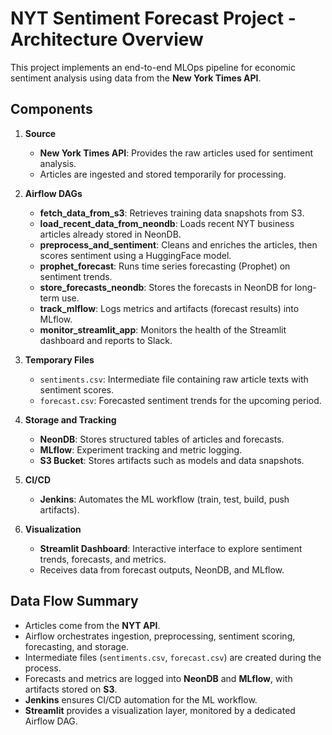 # NYT Sentiment Forecast Project - Architecture Overview

This project implements an end-to-end MLOps pipeline for economic sentiment analysis
using data from the **New York Times API**.

## Components

1. **Source**
   - **New York Times API**: Provides the raw articles used for sentiment analysis.
   - Articles are ingested and stored temporarily for processing.

2. **Airflow DAGs**
   - **fetch_data_from_s3**: Retrieves training data snapshots from S3.
   - **load_recent_data_from_neondb**: Loads recent NYT business articles already stored in NeonDB.
   - **preprocess_and_sentiment**: Cleans and enriches the articles, then scores sentiment using a HuggingFace model.
   - **prophet_forecast**: Runs time series forecasting (Prophet) on sentiment trends.
   - **store_forecasts_neondb**: Stores the forecasts in NeonDB for long-term use.
   - **track_mlflow**: Logs metrics and artifacts (forecast results) into MLflow.
   - **monitor_streamlit_app**: Monitors the health of the Streamlit dashboard and reports to Slack.

3. **Temporary Files**
   - `sentiments.csv`: Intermediate file containing raw article texts with sentiment scores.
   - `forecast.csv`: Forecasted sentiment trends for the upcoming period.

4. **Storage and Tracking**
   - **NeonDB**: Stores structured tables of articles and forecasts.
   - **MLflow**: Experiment tracking and metric logging.
   - **S3 Bucket**: Stores artifacts such as models and data snapshots.

5. **CI/CD**
   - **Jenkins**: Automates the ML workflow (train, test, build, push artifacts).

6. **Visualization**
   - **Streamlit Dashboard**: Interactive interface to explore sentiment trends, forecasts, and metrics.
   - Receives data from forecast outputs, NeonDB, and MLflow.

## Data Flow Summary
- Articles come from the **NYT API**.
- Airflow orchestrates ingestion, preprocessing, sentiment scoring, forecasting, and storage.
- Intermediate files (`sentiments.csv`, `forecast.csv`) are created during the process.
- Forecasts and metrics are logged into **NeonDB** and **MLflow**, with artifacts stored on **S3**.
- **Jenkins** ensures CI/CD automation for the ML workflow.
- **Streamlit** provides a visualization layer, monitored by a dedicated Airflow DAG.

